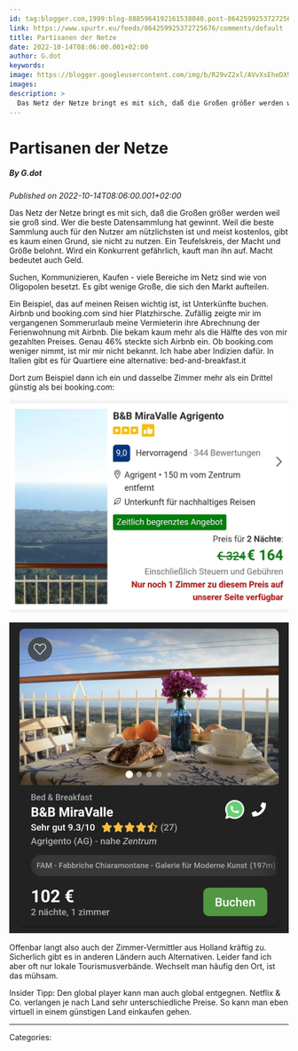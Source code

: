 ```yaml
---
id: tag:blogger.com,1999:blog-8885964192161538040.post-864259925372725676
link: https://www.spurtr.eu/feeds/864259925372725676/comments/default
title: Partisanen der Netze
date: 2022-10-14T08:06:00.001+02:00
author: G.dot
keywords: 
image: https://blogger.googleusercontent.com/img/b/R29vZ2xl/AVvXsEheDX96pSVqHM69Q7mrQbOm9OlEiL7VGa0LB_wYKbdoHYxnvPtjzUgkzoIpOSNot4-RTRSTb8oNyyvUQIuOeC4AmqkQURZ4Pf4G8ijIb_A1lHZom2_oP6Z5sssnHcJ8vcio8R6bjNnUpYA/s72-c/1665727594873803-0.png
images: 
description: >
  Das Netz der Netze bringt es mit sich, daß die Großen größer werden weil sie groß sind. Wer die beste Datensammlung hat gewinnt. Weil die beste Sammlung auch für den Nutzer am nützlichsten ist und meist kostenlos, gibt es kaum einen Grund, sie nicht zu nutzen. Ein Teufelskreis, der Macht
---
```

# Partisanen der Netze
##### By G.dot
_Published on 2022-10-14T08:06:00.001+02:00_

Das Netz der Netze bringt es mit sich, daß die Großen größer werden weil sie groß sind. Wer die beste Datensammlung hat gewinnt. Weil die beste Sammlung auch für den Nutzer am nützlichsten ist und meist kostenlos, gibt es kaum einen Grund, sie nicht zu nutzen. Ein Teufelskreis, der Macht und Größe belohnt. Wird ein Konkurrent gefährlich, kauft man ihn auf. Macht bedeutet auch Geld.

Suchen, Kommunizieren, Kaufen - viele Bereiche im Netz sind wie von Oligopolen besetzt. Es gibt wenige Große, die sich den Markt aufteilen.

Ein Beispiel, das auf meinen Reisen wichtig ist, ist Unterkünfte buchen. Airbnb und booking.com sind hier Platzhirsche. Zufällig zeigte mir im vergangenen Sommerurlaub meine Vermieterin ihre Abrechnung der Ferienwohnung mit Airbnb. Die bekam kaum mehr als die Hälfte des von mir gezahlten Preises. Genau 46% steckte sich Airbnb ein. Ob booking.com weniger nimmt, ist mir mir nicht bekannt. Ich habe aber Indizien dafür. In Italien gibt es für Quartiere eine alternative: bed-and-breakfast.it 

Dort zum Beispiel dann ich ein und dasselbe Zimmer mehr als ein Drittel günstig als bei booking.com:

[![](../assets/1665727594873803-0.png)](../assets/1665727594873803-0.png)

  

[![](../assets/1665727591239619-1.png)](../assets/1665727591239619-1.png)

Offenbar langt also auch der Zimmer-Vermittler aus Holland kräftig zu. Sicherlich gibt es in anderen Ländern auch Alternativen. Leider fand ich aber oft nur lokale Tourismusverbände. Wechselt man häufig den Ort, ist das mühsam.

  

Insider Tipp: Den global player kann man auch global entgegnen. Netflix & Co. verlangen je nach Land sehr unterschiedliche Preise. So kann man eben virtuell in einem günstigen Land einkaufen gehen.

---
Categories: 